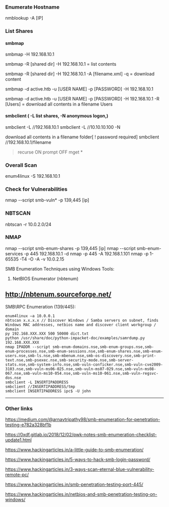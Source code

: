 ### Enumerate Hostname

nmblookup -A [IP]

### List Shares

#### smbmap

smbmap -H 192.168.10.1

smbmap -R [shared dir] -H 192.168.10.1 = list contents

smbmap -R [shared dir] -H 192.168.10.1 -A [filename.xml] -q = download content 

smbmap -d active.htb -u [USER NAME] -p [PASSWORD] -H 192.168.10.1

smbmap -d active.htb -u [USER NAME] -p [PASSWORD] -H 192.168.10.1 -R [Users] = download all contents in a filename Users

#### smbclient ( -L list shares, -N anonymous logon,)

smbclient -L //192.168.10.1
smbclient -L //10.10.10.100 -N

download all contents in a filename folder[ ! password required]
smbclient //192.168.10.1/filename

 > recurse ON
 > prompt OFF
 > mget *

### Overall Scan

enum4linux -S 192.168.10.1


### Check for Vulnerabilities

nmap --script smb-vuln* -p 139,445 [ip]


### NBTSCAN

nbtscan -r 10.0.2.0/24


### NMAP
nmap --script smb-enum-shares -p 139,445 [ip]
nmap --script smb-enum-services -p 445 192.168.10.1 -d
nmap -p 445 -A 192.168.1.101
nmap -p 1-65535 -T4 -O -A -v 10.0.2.15


SMB Enumeration Techniques using Windows Tools:

1. NetBIOS Enumerator (nbtenum)

http://nbtenum.sourceforge.net/
------------------------------------------------------------

SMB\RPC Enumeration (139/445):

    enum4linux –a 10.0.0.1
    nbtscan x.x.x.x // Discover Windows / Samba servers on subnet, finds Windows MAC addresses, netbios name and discover client workgroup / domain
    py 192.168.XXX.XXX 500 50000 dict.txt
    python /usr/share/doc/python-impacket-doc/examples/samrdump.py 192.168.XXX.XXX
    nmap IPADDR --script smb-enum-domains.nse,smb-enum-groups.nse,smb-enum-processes.nse,smb-enum-sessions.nse,smb-enum-shares.nse,smb-enum-users.nse,smb-ls.nse,smb-mbenum.nse,smb-os-discovery.nse,smb-print-text.nse,smb-psexec.nse,smb-security-mode.nse,smb-server-stats.nse,smb-system-info.nse,smb-vuln-conficker.nse,smb-vuln-cve2009-3103.nse,smb-vuln-ms06-025.nse,smb-vuln-ms07-029.nse,smb-vuln-ms08-067.nse,smb-vuln-ms10-054.nse,smb-vuln-ms10-061.nse,smb-vuln-regsvc-dos.nse
    smbclient -L INSERTIPADDRESS
    smbclient //INSERTIPADDRESS/tmp
    smbclient INSERTIPADDRESS ipc$ -U john
    
_____________________________________________________________________________________________________________________________________
### Other links

https://medium.com/@arnavtripathy98/smb-enumeration-for-penetration-testing-e782a328bf1b

https://0xdf.gitlab.io/2018/12/02/pwk-notes-smb-enumeration-checklist-update1.html

https://www.hackingarticles.in/a-little-guide-to-smb-enumeration/

https://www.hackingarticles.in/5-ways-to-hack-smb-login-password/

https://www.hackingarticles.in/3-ways-scan-eternal-blue-vulnerability-remote-pc/

https://www.hackingarticles.in/smb-penetration-testing-port-445/

https://www.hackingarticles.in/netbios-and-smb-penetration-testing-on-windows/

